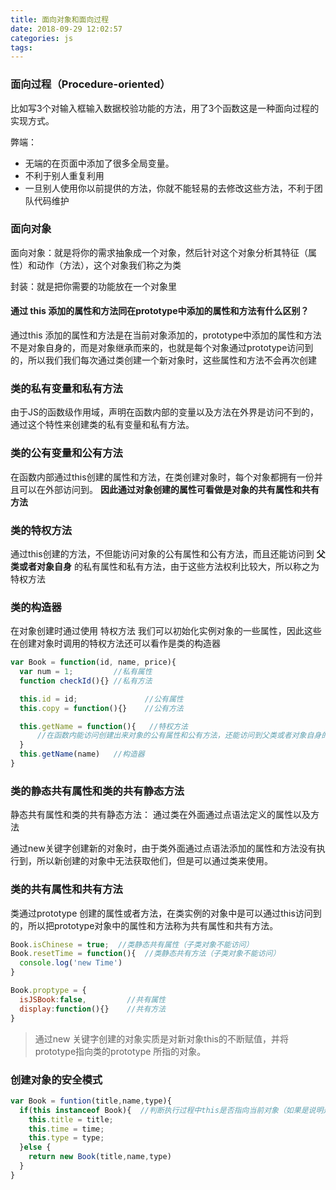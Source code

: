 ```yaml
---
title: 面向对象和面向过程
date: 2018-09-29 12:02:57
categories: js
tags:
---
```


### 面向过程（Procedure-oriented）

比如写3个对输入框输入数据校验功能的方法，用了3个函数这是一种面向过程的实现方式。

弊端：
  - 无端的在页面中添加了很多全局变量。
  - 不利于别人重复利用
  - 一旦别人使用你以前提供的方法，你就不能轻易的去修改这些方法，不利于团队代码维护

### 面向对象

面向对象：就是将你的需求抽象成一个对象，然后针对这个对象分析其特征（属性）和动作（方法），这个对象我们称之为类

封装：就是把你需要的功能放在一个对象里

#### 通过 this 添加的属性和方法同在prototype中添加的属性和方法有什么区别？

通过this 添加的属性和方法是在当前对象添加的，prototype中添加的属性和方法不是对象自身的，而是对象继承而来的，也就是每个对象通过prototype访问到的，所以我们我们每次通过类创建一个新对象时，这些属性和方法不会再次创建

### 类的私有变量和私有方法

由于JS的函数级作用域，声明在函数内部的变量以及方法在外界是访问不到的，通过这个特性来创建类的私有变量和私有方法。

### 类的公有变量和公有方法

在函数内部通过this创建的属性和方法，在类创建对象时，每个对象都拥有一份并且可以在外部访问到。 **因此通过对象创建的属性可看做是对象的共有属性和共有方法**

### 类的特权方法

通过this创建的方法，不但能访问对象的公有属性和公有方法，而且还能访问到 **父类或者对象自身** 的私有属性和私有方法，由于这些方法权利比较大，所以称之为特权方法

### 类的构造器

在对象创建时通过使用 特权方法 我们可以初始化实例对象的一些属性，因此这些在创建对象时调用的特权方法还可以看作是类的构造器

```js
var Book = function(id, name, price){
  var num = 1;         //私有属性
  function checkId(){} //私有方法

  this.id = id;               //公有属性
  this.copy = function(){}    //公有方法

  this.getName = function(){   //特权方法
      //在函数内能访问创建出来对象的公有属性和公有方法，还能访问到父类或者对象自身的私有属性和私有方法
  }
  this.getName(name)   //构造器
}
```

### 类的静态共有属性和类的共有静态方法

静态共有属性和类的共有静态方法： 通过类在外面通过点语法定义的属性以及方法

通过new关键字创建新的对象时，由于类外面通过点语法添加的属性和方法没有执行到，所以新创建的对象中无法获取他们，但是可以通过类来使用。

### 类的共有属性和共有方法

类通过prototype 创建的属性或者方法，在类实例的对象中是可以通过this访问到的，所以把prototype对象中的属性和方法称为共有属性和共有方法。

```js
Book.isChinese = true;  //类静态共有属性（子类对象不能访问）
Book.resetTime = function(){  //类静态共有方法（子类对象不能访问）
  console.log('new Time')
}

Book.proptype = {
  isJSBook:false,         //共有属性
  display:function(){}    //共有方法
}
```

>通过new 关键字创建的对象实质是对新对象this的不断赋值，并将prototype指向类的prototype 所指的对象。
>

### 创建对象的安全模式

```js
var Book = funtion(title,name,type){
  if(this instanceof Book){  //判断执行过程中this是否指向当前对象（如果是说明是当前对象，如果没有使用new，this指向的是window对象）
    this.title = title;
    this.time = time;
    this.type = type;
  }else {
    return new Book(title,name,type)
  }
}
```
